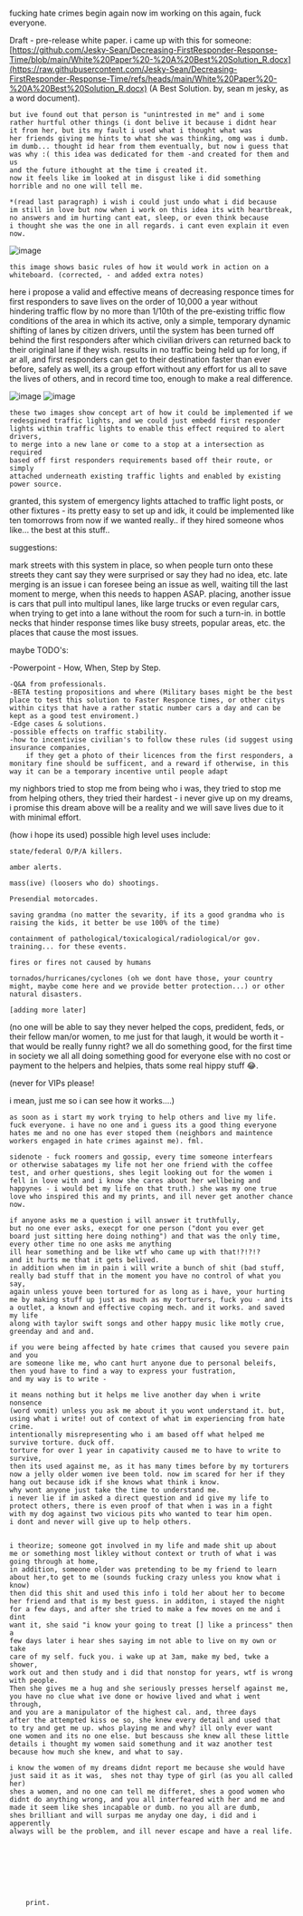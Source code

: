 fucking hate crimes begin again now im working on this again, fuck everyone.  

Draft - pre-release white paper. i came up with this for someone: [https://github.com/Jesky-Sean/Decreasing-FirstResponder-Response-Time/blob/main/White%20Paper%20-%20A%20Best%20Solution_R.docx](https://raw.githubusercontent.com/Jesky-Sean/Decreasing-FirstResponder-Response-Time/refs/heads/main/White%20Paper%20-%20A%20Best%20Solution_R.docx) 
    (A Best Solution. by, sean m jesky, as a word document). 
    
    but ive found out that person is "unintrested in me" and i some
    rather hurtful other things (i dont belive it because i didnt hear
    it from her, but its my fault i used what i thought what was
    her friends giving me hints to what she was thinking, omg was i dumb.
    im dumb... thought id hear from them eventually, but now i guess that
    was why :( this idea was dedicated for them -and created for them and us
    and the future ithought at the time i created it.
    now it feels like im looked at in disgust like i did something
    horrible and no one will tell me. 
    
    *(read last paragraph) i wish i could just undo what i did because 
    im still in love but now when i work on this idea its with heartbreak,
    no answers and im hurting cant eat, sleep, or even think because
    i thought she was the one in all regards. i cant even explain it even now. 


  ![image](https://github.com/user-attachments/assets/607071b9-c6ac-4db8-abc9-1b2fd195f45f)
  
    this image shows basic rules of how it would work in action on a whiteboard. (corrected, - and added extra notes)


here i propose a valid and effective means of decreasing responce times for first responders to save lives on the order of 10,000 a year without hindering traffic flow by no more than 1/10th of the pre-existing triffic flow conditions of the area in which its active, only a simple, temporary dynamic shifting of lanes by citizen drivers, until the system has been turned off behind the first responders after which civilian drivers can returned back to their original lane if they wish. results in no traffic being held up for long, if ar all, and first responders can get to their destination faster than ever before, safely as well, its a group effort without any effort for us all to save the lives of others, and in record time too, enough to make a real difference. 

![image](https://github.com/user-attachments/assets/28e00c27-0bbc-4082-a034-1befcde08815)
![image](https://github.com/user-attachments/assets/0571918c-16ca-4984-ac40-8259776b50da)
   
    these two images show concept art of how it could be implemented if we
    redesgined traffic lights, and we could just embedd first responder
    lights within traffic lights to enable this effect required to alert drivers,
    to merge into a new lane or come to a stop at a intersection as required 
    based off first responders requirements based off their route, or simply
    attached underneath existing traffic lights and enabled by existing power source. 

granted, this system of emergency lights attached to traffic light posts, or other fixtures - its pretty easy to set up and idk, it could be implemented like ten tomorrows from now if we wanted really.. if they hired someone whos like... the best at this stuff..

suggestions:

  mark streets with this system in place, so when people turn onto these streets they cant say they were surprised or say they had no idea, etc. 
  late merging is an issue i can foresee being an issue as well, waiting till the last moment to merge, when this needs to happen ASAP.  placing, another issue is cars that pull into multipul lanes, like large trucks or even regular cars, when trying to get into a lane without the room for such a turn-in. 
  in bottle necks that hinder response times like busy streets, popular areas, etc. the places that cause the most issues. 

maybe TODO's:

  -Powerpoint - How, When, Step by Step.
   
    -Q&A from professionals.
    -BETA testing propositions and where (Military bases might be the best place to test this solution to Faster Responce times, or other citys within citys that have a rather static number cars a day and can be kept as a good test enviroment.)
    -Edge cases & solutions.
    -possible effects on traffic stability.
    -how to incentivise civilian's to follow these rules (id suggest using insurance companies, 
        if they get a photo of their licences from the first responders, a monitary fine should be sufficent, and a reward if otherwise, in this way it can be a temporary incentive until people adapt

my nighbors tried to stop me from being who i was, they tried to stop me from helping others, they tried their hardest - i never give up on my dreams, i promise this dream above will be a reality and we will save lives due to it with minimal effort. 

(how i hope its used) possible high level uses include:

    state/federal O/P/A killers. 
   
    amber alerts. 
   
    mass(ive) (loosers who do) shootings. 
   
    Presendial motorcades. 
   
    saving grandma (no matter the sevarity, if its a good grandma who is raising the kids, it better be use 100% of the time)
   
    containment of pathological/toxicalogical/radiological/or gov. training... for these events. 
    
    fires or fires not caused by humans
    
    tornados/hurricanes/cyclones (oh we dont have those, your country might, maybe come here and we provide better protection...) or other natural disasters.  
    
    [adding more later]
 
   
   
   

   
   



   (no one will be able to say they never helped the cops, predident, feds, or their fellow man/or women, to me just for that laugh, it would be worth it - that would be really funny right? we all do something good, for the first time in society we all all doing something good for everyone else with no cost or payment to the helpers and helpies, thats some real hippy stuff 😂. 
   
   
   
   (never for VIPs please!
   
   i mean, just me so i can see how it works....)



    as soon as i start my work trying to help others and live my life.
    fuck everyone. i have no one and i guess its a good thing everyone
    hates me and no one has ever stoped them (neighbors and maintence
    workers engaged in hate crimes against me). fml. 
    
    sidenote - fuck roomers and gossip, every time someone interfears 
    or otherwise sabatages my life not her one friend with the coffee
    test, and orher questions, shes legit looking out for the women i
    fell in love with and i know she cares about her wellbeing and
    happynes - i would bet my life on that truth.) she was my one true
    love who inspired this and my prints, and ill never get another chance now. 
    
    if anyone asks me a question i will answer it truthfully, 
    but no one ever asks, execpt for one person ("dont you ever get 
    board just sitting here doing nothing") and that was the only time, 
    every other time no one asks me anything
    ill hear something and be like wtf who came up with that!?!?!? 
    and it hurts me that it gets belived. 
    in addition when im in pain i will write a bunch of shit (bad stuff, 
    really bad stuff that in the moment you have no control of what you say,
    again unless youve been tortured for as long as i have, your hurting
    me by making stuff up just as much as my torturers, fuck you - and its
    a outlet, a known and effective coping mech. and it works. and saved my life
    along with taylor swift songs and other happy music like motly crue,
    greenday and and and.  
    
    if you were being affected by hate crimes that caused you severe pain and you 
    are someone like me, who cant hurt anyone due to personal beleifs, 
    then youd have to find a way to express your fustration,
    and my way is to write - 

    it means nothing but it helps me live another day when i write nonsence 
    (word vomit) unless you ask me about it you wont understand it. but,
    using what i write! out of context of what im experiencing from hate crime.
    intentionally misrepresenting who i am based off what helped me 
    survive torture. duck off.
    torture for over 1 year in capativity caused me to have to write to survive,
    then its used against me, as it has many times before by my torturers 
    now a jelly older women ive been told. now im scared for her if they 
    hang out because idk if she knows what think i know. 
    why wont anyone just take the time to understand me. 
    i never lie if im asked a direct question and id give my life to
    protect others, there is even proof of that when i was in a fight
    with my dog against two vicious pits who wanted to tear him open.
    i dont and never will give up to help others. 


    i theorize; someone got involved in my life and made shit up about 
    me or something most likley without context or truth of what i was
    going through at home,
    in addition, someone older was pretending to be my friend to learn 
    about her,to get to me (sounds fucking crazy unless you know what i know)
    then did this shit and used this info i told her about her to become
    her friend and that is my best guess. in additon, i stayed the night
    for a few days, and after she tried to make a few moves on me and i dint
    want it, she said "i know your going to treat [] like a princess" then a
    few days later i hear shes saying im not able to live on my own or take
    care of my self. fuck you. i wake up at 3am, make my bed, twke a shower,
    work out and then study and i did that nonstop for years, wtf is wrong
    with people.
    Then she gives me a hug and she seriously presses herself against me,
    you have no clue what ive done or howive lived and what i went through,
    and you are a manipulator of the highest cal. and, three days
    after the attempted kiss oe so, she knew every detail and used that
    to try and get me up. whos playing me and why? ill only ever want
    one women and its no one else. but bescauss she knew all these little
    details i thought my women said somethung and it waz another test
    because how much she knew, and what to say. 
    
    i know the women of my dreams didnt report me because she would have
    just said it as it was,  shes not thay type of girl (as you all called her) 
    shes a women, and no one can tell me differet, shes a good women who
    didnt do anything wrong, and you all interfeared with her and me and
    made it seem like shes incapable or dumb. no you all are dumb,
    shes brilliant and will surpas me anyday one day, i did and i apperently
    always will be the problem, and ill never escape and have a real life. 

   

   




        print.  
